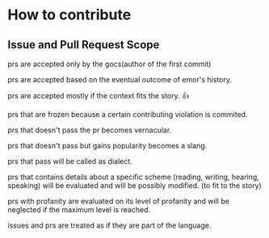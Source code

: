 # How to contribute

## Issue and Pull Request Scope

prs are accepted only by the gocs(author of the first commit)

prs are accepted based on the eventual outcome of emor's history.

prs are accepted mostly if the context fits the story. :+1:

prs that are frozen because a certain contributing violation is commited.

prs that doesn't pass the pr becomes vernacular.

prs that doesn't pass but gains popularity becomes a slang.

prs that pass will be called as dialect.

prs that contains details about a specific scheme (reading, writing, hearing, speaking) will be evaluated and will be possibly modified. (to fit to the story)

prs with profanity are evaluated on its level of profanity and will be neglected if the maximum level is reached.

issues and prs are treated as if they are part of the language.
